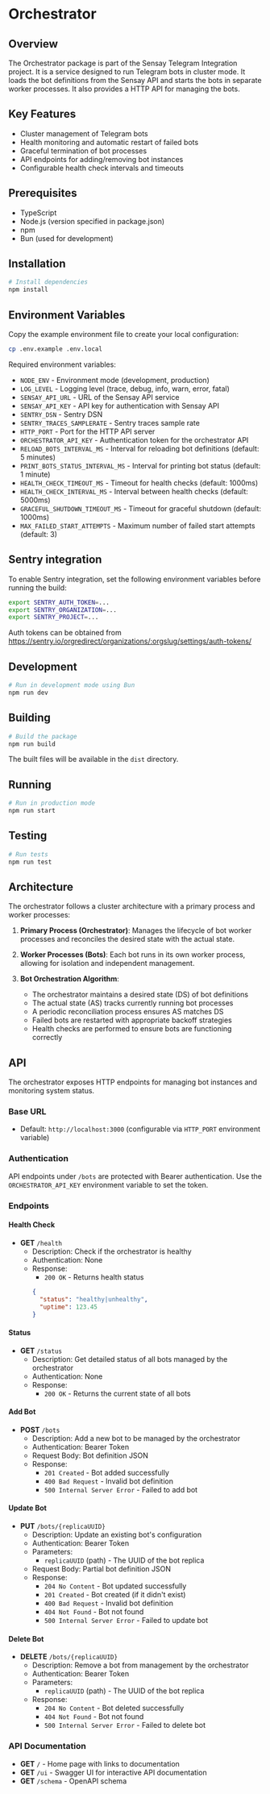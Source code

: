 # Orchestrator

## Overview
The Orchestrator package is part of the Sensay Telegram Integration project. It is a service designed to run Telegram bots in cluster mode. It loads the bot definitions from the Sensay API and starts the bots in separate worker processes. It also provides a HTTP API for managing the bots.

## Key Features
- Cluster management of Telegram bots
- Health monitoring and automatic restart of failed bots
- Graceful termination of bot processes
- API endpoints for adding/removing bot instances
- Configurable health check intervals and timeouts

## Prerequisites
- TypeScript
- Node.js (version specified in package.json)
- npm
- Bun (used for development)

## Installation
```bash
# Install dependencies
npm install
```

## Environment Variables
Copy the example environment file to create your local configuration:
```bash
cp .env.example .env.local
```

Required environment variables:
- `NODE_ENV` - Environment mode (development, production)
- `LOG_LEVEL` - Logging level (trace, debug, info, warn, error, fatal)
- `SENSAY_API_URL` - URL of the Sensay API service
- `SENSAY_API_KEY` - API key for authentication with Sensay API
- `SENTRY_DSN` - Sentry DSN
- `SENTRY_TRACES_SAMPLERATE` - Sentry traces sample rate
- `HTTP_PORT` - Port for the HTTP API server
- `ORCHESTRATOR_API_KEY` - Authentication token for the orchestrator API
- `RELOAD_BOTS_INTERVAL_MS` - Interval for reloading bot definitions (default: 5 minutes)
- `PRINT_BOTS_STATUS_INTERVAL_MS` - Interval for printing bot status (default: 1 minute)
- `HEALTH_CHECK_TIMEOUT_MS` - Timeout for health checks (default: 1000ms)
- `HEALTH_CHECK_INTERVAL_MS` - Interval between health checks (default: 5000ms)
- `GRACEFUL_SHUTDOWN_TIMEOUT_MS` - Timeout for graceful shutdown (default: 1000ms)
- `MAX_FAILED_START_ATTEMPTS` - Maximum number of failed start attempts (default: 3)

## Sentry integration
To enable Sentry integration, set the following environment variables before running the build:
```bash
export SENTRY_AUTH_TOKEN=...
export SENTRY_ORGANIZATION=...
export SENTRY_PROJECT=...
```
Auth tokens can be obtained from https://sentry.io/orgredirect/organizations/:orgslug/settings/auth-tokens/


## Development
```bash
# Run in development mode using Bun
npm run dev
```

## Building
```bash
# Build the package
npm run build
```

The built files will be available in the `dist` directory.

## Running
```bash
# Run in production mode
npm run start
```

## Testing
```bash
# Run tests
npm run test
```

## Architecture
The orchestrator follows a cluster architecture with a primary process and worker processes:

1. **Primary Process (Orchestrator)**: Manages the lifecycle of bot worker processes and reconciles the desired state with the actual state.

2. **Worker Processes (Bots)**: Each bot runs in its own worker process, allowing for isolation and independent management.

3. **Bot Orchestration Algorithm**:
   - The orchestrator maintains a desired state (DS) of bot definitions
   - The actual state (AS) tracks currently running bot processes
   - A periodic reconciliation process ensures AS matches DS
   - Failed bots are restarted with appropriate backoff strategies
   - Health checks are performed to ensure bots are functioning correctly

## API
The orchestrator exposes HTTP endpoints for managing bot instances and monitoring system status.

### Base URL
- Default: `http://localhost:3000` (configurable via `HTTP_PORT` environment variable)

### Authentication
API endpoints under `/bots` are protected with Bearer authentication. Use the `ORCHESTRATOR_API_KEY` environment variable to set the token.

### Endpoints

#### Health Check
- **GET** `/health`
  - Description: Check if the orchestrator is healthy
  - Authentication: None
  - Response:
    - `200 OK` - Returns health status
    ```json
    {
      "status": "healthy|unhealthy",
      "uptime": 123.45
    }
    ```

#### Status
- **GET** `/status`
  - Description: Get detailed status of all bots managed by the orchestrator
  - Authentication: None
  - Response:
    - `200 OK` - Returns the current state of all bots

#### Add Bot
- **POST** `/bots`
  - Description: Add a new bot to be managed by the orchestrator
  - Authentication: Bearer Token
  - Request Body: Bot definition JSON
  - Response:
    - `201 Created` - Bot added successfully
    - `400 Bad Request` - Invalid bot definition
    - `500 Internal Server Error` - Failed to add bot

#### Update Bot
- **PUT** `/bots/{replicaUUID}`
  - Description: Update an existing bot's configuration
  - Authentication: Bearer Token
  - Parameters:
    - `replicaUUID` (path) - The UUID of the bot replica
  - Request Body: Partial bot definition JSON
  - Response:
    - `204 No Content` - Bot updated successfully
    - `201 Created` - Bot created (if it didn't exist)
    - `400 Bad Request` - Invalid bot definition
    - `404 Not Found` - Bot not found
    - `500 Internal Server Error` - Failed to update bot

#### Delete Bot
- **DELETE** `/bots/{replicaUUID}`
  - Description: Remove a bot from management by the orchestrator
  - Authentication: Bearer Token
  - Parameters:
    - `replicaUUID` (path) - The UUID of the bot replica
  - Response:
    - `204 No Content` - Bot deleted successfully
    - `404 Not Found` - Bot not found
    - `500 Internal Server Error` - Failed to delete bot

### API Documentation
- **GET** `/` - Home page with links to documentation
- **GET** `/ui` - Swagger UI for interactive API documentation
- **GET** `/schema` - OpenAPI schema

